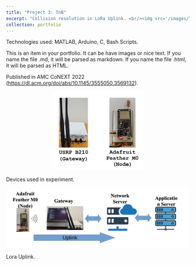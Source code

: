```yaml
---
title: "Project 3: TnB"
excerpt: "Collision resolution in LoRa Uplink. <br/><img src='/images/TnB/tnb.png'>"
collection: portfolio
---
```

Technologies used: MATLAB, Arduino, C, Bash Scripts.

This is an item in your portfolio. It can be have images or nice text. If you name the file .md, it will be parsed as markdown. If you name the file .html, it will be parsed as HTML. 

Published in AMC CoNEXT 2022 (https://dl.acm.org/doi/abs/10.1145/3555050.3569132).


<p align="center">
  <img src="/images/TnB/2pipe-2.png" width="250" title="Devices">
  <figcaption>Devices used in experiment.</figcaption>
</p>

<p align="center">
  <img src="/images/TnB/uplink.png" width="500" title="LoRa Uplink">
  <figcaption>Lora Uplink.</figcaption>
</p>
